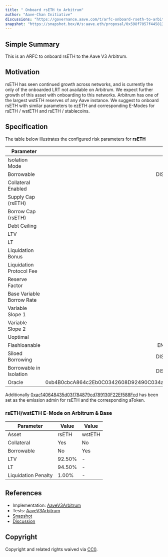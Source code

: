 ```yaml
---
title: " Onboard rsETH to Arbitrum"
author: "Aave-Chan Initiative"
discussions: "https://governance.aave.com/t/arfc-onboard-rseth-to-arbitrum-and-base-v3-instances/20741"
snapshot: "https://snapshot.box/#/s:aave.eth/proposal/0x598f7057f445813d75404fae68f3501d76c90064f52ca4b9afb6f20859fa2658"
---
```


## Simple Summary

This is an ARFC to onboard rsETH to the Aave V3 Arbitrum.

## Motivation

rsETH has seen continued growth across networks, and is currently the only of the onboarded LRT not available on Arbitrum. We expect further growth of this asset with onboarding to this networks. Arbitrum has one of the largest wstETH reserves of any Aave instance. We suggest to onboard rsETH with similar parameters to ezETH and corresponding E-Modes for rsETH / wstETH and rsETH / stablecoins.

## Specification

The table below illustrates the configured risk parameters for **rsETH**

| Parameter                 |                                      Value |
| ------------------------- | -----------------------------------------: |
| Isolation Mode            |                                      false |
| Borrowable                |                                   DISABLED |
| Collateral Enabled        |                                       true |
| Supply Cap (rsETH)        |                                        900 |
| Borrow Cap (rsETH)        |                                          1 |
| Debt Ceiling              |                                      USD 0 |
| LTV                       |                                     0.05 % |
| LT                        |                                      0.1 % |
| Liquidation Bonus         |                                      7.5 % |
| Liquidation Protocol Fee  |                                       10 % |
| Reserve Factor            |                                       20 % |
| Base Variable Borrow Rate |                                        0 % |
| Variable Slope 1          |                                       10 % |
| Variable Slope 2          |                                      300 % |
| Uoptimal                  |                                       45 % |
| Flashloanable             |                                    ENABLED |
| Siloed Borrowing          |                                   DISABLED |
| Borrowable in Isolation   |                                   DISABLED |
| Oracle                    | 0xb4B0cbcA864c2Eb0C0342608D92490C034aC1089 |

Additionally [0xac140648435d03f784879cd789130F22Ef588Fcd](https://arbiscan.io/address/0xac140648435d03f784879cd789130F22Ef588Fcd) has been set as the emission admin for rsETH and the corresponding aToken.

### rsETH/wstETH E-Mode on Arbitrum & Base

| Parameter           | Value  | Value  |
| ------------------- | ------ | ------ |
| Asset               | rsETH  | wstETH |
| Collateral          | Yes    | No     |
| Borrowable          | No     | Yes    |
| LTV                 | 92.50% | -      |
| LT                  | 94.50% | -      |
| Liquidation Penalty | 1.00%  | -      |

## References

- Implementation: [AaveV3Arbitrum](https://github.com/bgd-labs/aave-proposals-v3/blob/main/src/20250326_AaveV3Arbitrum_OnboardRsETHToArbitrum/AaveV3Arbitrum_OnboardRsETHToArbitrum_20250326.sol)
- Tests: [AaveV3Arbitrum](https://github.com/bgd-labs/aave-proposals-v3/blob/main/src/20250326_AaveV3Arbitrum_OnboardRsETHToArbitrum/AaveV3Arbitrum_OnboardRsETHToArbitrum_20250326.t.sol)
- [Snapshot](https://snapshot.box/#/s:aave.eth/proposal/0x598f7057f445813d75404fae68f3501d76c90064f52ca4b9afb6f20859fa2658)
- [Discussion](https://governance.aave.com/t/arfc-onboard-rseth-to-arbitrum-and-base-v3-instances/20741)

## Copyright

Copyright and related rights waived via [CC0](https://creativecommons.org/publicdomain/zero/1.0/).
